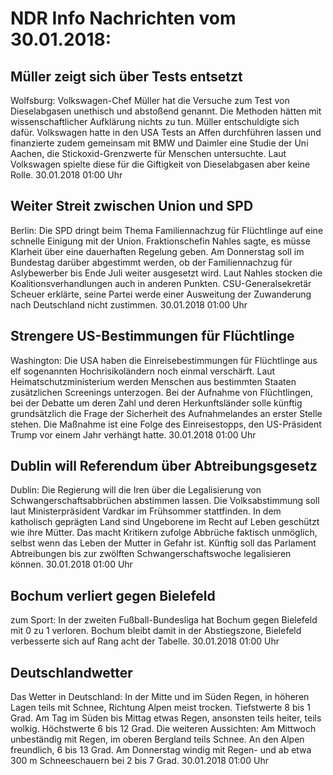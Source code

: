 # NDR Info Nachrichten vom 30.01.2018:


## Müller zeigt sich über Tests entsetzt
Wolfsburg: Volkswagen-Chef Müller hat die Versuche zum Test von Dieselabgasen unethisch und abstoßend genannt. Die Methoden hätten mit wissenschaftlicher Aufklärung nichts zu tun. Müller entschuldigte sich dafür. Volkswagen hatte in den USA Tests an Affen durchführen lassen und finanzierte zudem gemeinsam mit BMW und Daimler eine Studie der Uni Aachen, die Stickoxid-Grenzwerte für Menschen untersuchte. Laut Volkswagen spielte diese für die Giftigkeit von Dieselabgasen aber keine Rolle. 30.01.2018 01:00 Uhr 

## Weiter Streit zwischen Union und SPD
Berlin: Die SPD dringt beim Thema Familiennachzug für Flüchtlinge auf eine schnelle Einigung mit der Union. Fraktionschefin Nahles sagte, es müsse Klarheit über eine dauerhaften Regelung geben. Am Donnerstag soll im Bundestag darüber abgestimmt werden, ob der Familiennachzug für Aslybewerber bis Ende Juli weiter ausgesetzt wird. Laut Nahles stocken die Koalitionsverhandlungen auch in anderen Punkten. CSU-Generalsekretär Scheuer erklärte, seine Partei werde einer Ausweitung der Zuwanderung nach Deutschland nicht zustimmen. 30.01.2018 01:00 Uhr 

## Strengere US-Bestimmungen für Flüchtlinge
Washington: Die USA haben die Einreisebestimmungen für Flüchtlinge aus elf sogenannten Hochrisikoländern noch einmal verschärft. Laut Heimatschutzministerium werden Menschen aus bestimmten Staaten zusätzlichen Screenings unterzogen. Bei der Aufnahme von Flüchtlingen, bei der Debatte um deren Zahl und deren Herkunftsländer solle künftig grundsätzlich die Frage der Sicherheit des Aufnahmelandes an erster Stelle stehen. Die Maßnahme ist eine Folge des Einreisestopps, den US-Präsident Trump vor einem Jahr verhängt hatte. 30.01.2018 01:00 Uhr 

## Dublin will Referendum über Abtreibungsgesetz
Dublin: Die Regierung will die Iren über die Legalisierung von Schwangerschaftsabbrüchen abstimmen lassen. Die Volksabstimmung soll laut Ministerpräsident Vardkar im Frühsommer stattfinden. In dem katholisch geprägten Land sind Ungeborene im Recht auf Leben geschützt wie ihre Mütter. Das macht Kritikern zufolge Abbrüche faktisch unmöglich, selbst wenn das Leben der Mutter in Gefahr ist. Künftig soll das Parlament Abtreibungen bis zur zwölften Schwangerschaftswoche legalisieren können. 30.01.2018 01:00 Uhr 

## Bochum verliert gegen Bielefeld
zum Sport: In der zweiten Fußball-Bundesliga hat Bochum gegen Bielefeld mit 0 zu 1 verloren. Bochum bleibt damit in der Abstiegszone, Bielefeld verbesserte sich auf Rang acht der Tabelle. 30.01.2018 01:00 Uhr 

## Deutschlandwetter
Das Wetter in Deutschland: In der Mitte und im Süden Regen, in höheren Lagen teils mit Schnee, Richtung Alpen meist trocken. Tiefstwerte 8 bis 1 Grad. Am Tag im Süden bis Mittag etwas Regen, ansonsten teils heiter, teils wolkig. Höchstwerte 6 bis 12 Grad. Die weiteren Aussichten: Am Mittwoch unbeständig mit Regen, im oberen Bergland teils Schnee. An den Alpen freundlich, 6 bis 13 Grad. Am Donnerstag windig mit Regen- und ab etwa 300 m Schneeschauern bei 2 bis 7 Grad. 30.01.2018 01:00 Uhr 
